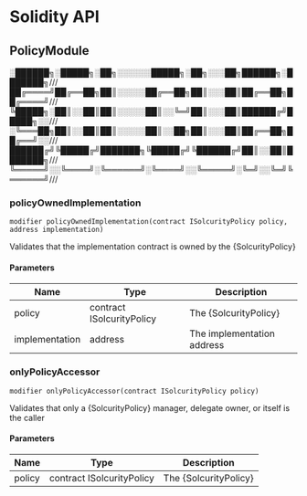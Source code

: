 # Solidity API

## PolicyModule

░██████╗░█████╗░██╗░░░░░░█████╗░██╗░░░██╗██████╗░███████╗///
██╔════╝██╔══██╗██║░░░░░██╔══██╗██║░░░██║██╔══██╗██╔════╝///
╚█████╗░██║░░██║██║░░░░░██║░░╚═╝██║░░░██║██████╔╝█████╗░░///
░╚═══██╗██║░░██║██║░░░░░██║░░██╗██║░░░██║██╔══██╗██╔══╝░░///
██████╔╝╚█████╔╝███████╗╚█████╔╝╚██████╔╝██║░░██║███████╗///
╚═════╝░░╚════╝░╚══════╝░╚════╝░░╚═════╝░╚═╝░░╚═╝╚══════╝///

### policyOwnedImplementation

```solidity
modifier policyOwnedImplementation(contract ISolcurityPolicy policy, address implementation)
```

Validates that the implementation contract is owned by the {SolcurityPolicy}

#### Parameters

| Name | Type | Description |
| ---- | ---- | ----------- |
| policy | contract ISolcurityPolicy | The {SolcurityPolicy} |
| implementation | address | The implementation address |

### onlyPolicyAccessor

```solidity
modifier onlyPolicyAccessor(contract ISolcurityPolicy policy)
```

Validates that only a {SolcurityPolicy} manager, delegate owner, or itself is the caller

#### Parameters

| Name | Type | Description |
| ---- | ---- | ----------- |
| policy | contract ISolcurityPolicy | The {SolcurityPolicy} |

